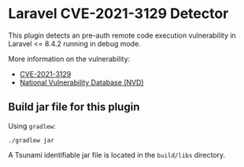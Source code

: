 # Laravel CVE-2021-3129 Detector

This plugin detects an pre-auth remote code execution vulnerability in Laravel <= 8.4.2 running in debug mode.

More information on the vulnerability:

* [CVE-2021-3129](https://cve.mitre.org/cgi-bin/cvename.cgi?name=CVE-2021-3129)
* [National Vulnerability Database (NVD)](https://nvd.nist.gov/vuln/detail/CVE-2021-3129)

## Build jar file for this plugin

Using `gradlew`:

```shell
./gradlew jar
```

A Tsunami identifiable jar file is located in the `build/libs` directory.

